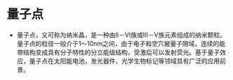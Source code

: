# 量子点

- 量子点，又可称为纳米晶，是一种由II－VI族或III－V族元素组成的纳米颗粒。量子点的粒径一般介于1～10nm之间，由于电子和空穴被量子限域，连续的能带结构变成具有分子特性的分立能级结构，受激后可以发射荧光。基于量子效应，量子点在太阳能电池，发光器件，光学生物标记等领域具有广泛的应用前景。